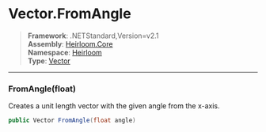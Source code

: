 # Vector.FromAngle

> **Framework**: .NETStandard,Version=v2.1  
> **Assembly**: [Heirloom.Core][0]  
> **Namespace**: [Heirloom][0]  
> **Type**: [Vector][1]

--------------------------------------------------------------------------------

### FromAngle(float)

Creates a unit length vector with the given angle from the x-axis.

```cs
public Vector FromAngle(float angle)
```

[0]: ../Heirloom.Core.md
[1]: Heirloom.Vector.md
